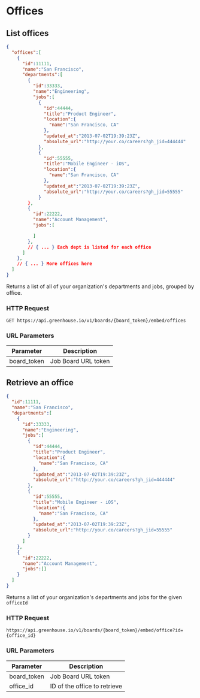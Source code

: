 # Offices

## List offices

```json
{
  "offices":[
    {
      "id":11111,
      "name":"San Francisco",
      "departments":[
        {
          "id":33333,
          "name":"Engineering",
          "jobs":[
            {
              "id":44444,
              "title":"Product Engineer",
              "location":{
                "name":"San Francisco, CA"
              },
              "updated_at":"2013-07-02T19:39:23Z",
              "absolute_url":"http://your.co/careers?gh_jid=444444"
            },
            {
              "id":55555,
              "title":"Mobile Engineer - iOS",
              "location":{
                "name":"San Francisco, CA"
              },
              "updated_at":"2013-07-02T19:39:23Z",
              "absolute_url":"http://your.co/careers?gh_jid=55555"
            }
        },
        {
          "id":22222,
          "name":"Account Management",
          "jobs":[

          ]
        },
        // { ... } Each dept is listed for each office
      ]
    },
    // { ... } More offices here
  ]
}
```

Returns a list of all of your organization's departments and jobs, grouped by office.

### HTTP Request

`GET https://api.greenhouse.io/v1/boards/{board_token}/embed/offices`

### URL Parameters

Parameter | Description
--------- | -----------
board_token | Job Board URL token

## Retrieve an office

```json
{
  "id":11111,
  "name":"San Francisco",
  "departments":[
    {
      "id":33333,
      "name":"Engineering",
      "jobs":[
        {
          "id":44444,
          "title":"Product Engineer",
          "location":{
            "name":"San Francisco, CA"
          },
          "updated_at":"2013-07-02T19:39:23Z",
          "absolute_url":"http://your.co/careers?gh_jid=444444"
        },
        {
          "id":55555,
          "title":"Mobile Engineer - iOS",
          "location":{
            "name":"San Francisco, CA"
          },
          "updated_at":"2013-07-02T19:39:23Z",
          "absolute_url":"http://your.co/careers?gh_jid=55555"
        }
	  ]
    },
    {
      "id":22222,
      "name":"Account Management",
      "jobs":[]
    }
  ]
}
```

Returns a list of your organization's departments and jobs for the given `officeId`

### HTTP Request

`https://api.greenhouse.io/v1/boards/{board_token}/embed/office?id={office_id}`

### URL Parameters

Parameter | Description
--------- | -----------
board_token | Job Board URL token
office_id | ID of the office to retrieve